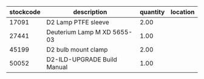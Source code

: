 |stockcode|description|quantity|location|
|---------|-----------|--------|--------|
|17091|D2 Lamp PTFE sleeve|2.00||
|27441|Deuterium Lamp  M XD 5655-03|1.00||
|45199|D2 bulb mount clamp|2.00||
|50052|D2-ILD-UPGRADE Build Manual|1.00||
